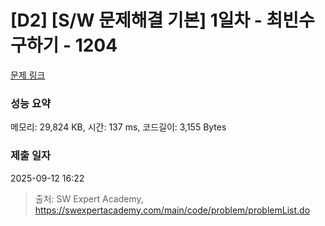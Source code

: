 # [D2] [S/W 문제해결 기본] 1일차 - 최빈수 구하기 - 1204 

[문제 링크](https://swexpertacademy.com/main/code/problem/problemDetail.do?contestProbId=AV13zo1KAAACFAYh) 

### 성능 요약

메모리: 29,824 KB, 시간: 137 ms, 코드길이: 3,155 Bytes

### 제출 일자

2025-09-12 16:22



> 출처: SW Expert Academy, https://swexpertacademy.com/main/code/problem/problemList.do
